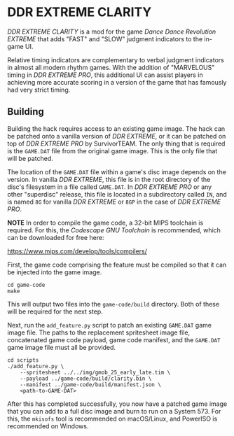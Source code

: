 DDR EXTREME CLARITY
================================================================================

*DDR EXTREME CLARITY* is a mod for the game *Dance Dance Revolution EXTREME*
that adds "FAST" and "SLOW" judgment indicators to the in-game UI.

Relative timing indicators are complementary to verbal judgment indicators in 
almost all modern rhythm games. With the addition of "MARVELOUS" timing in 
*DDR EXTREME PRO*, this additional UI can assist players in achieving more 
accurate scoring in a version of the game that has famously had very strict 
timing.

Building
--------------------------------------------------------------------------------
Building the hack requires access to an existing game image. The hack can be
patched onto a vanilla version of *DDR EXTREME*, or it can be patched on top of
*DDR EXTREME PRO* by SurvivorTEAM. The only thing that is required is the
`GAME.DAT` file from the original game image. This is the only file that will be
patched.

The location of the `GAME.DAT` file within a game's disc image depends on the
version. In vanilla *DDR EXTREME*, this file is in the root directory of the
disc's filesystem in a file called `GAME.DAT`. In *DDR EXTREME PRO* or any other
"superdisc" release, this file is located in a subdirectory called `IN`, and is
named `8G` for vanilla *DDR EXTREME* or `8GP` in the case of *DDR EXTREME PRO*.

**NOTE**
In order to compile the game code, a 32-bit MIPS toolchain is required. For
this, the *Codescape GNU Toolchain* is recommended, which can be downloaded for
free here:

https://www.mips.com/develop/tools/compilers/

First, the game code comprising the feature must be compiled so that it can be
injected into the game image.

```
cd game-code
make
```

This will output two files into the `game-code/build` directory. Both of these
will be required for the next step.

Next, run the `add_feature.py` script to patch an existing `GAME.DAT` game image
file. The paths to the replacement spritesheet image file, concatenated game
code payload, game code manifest, and the `GAME.DAT` game image file must all be
provided.

```
cd scripts
./add_feature.py \
    --spritesheet ../../img/gmob_25_early_late.tim \
    --payload ../game-code/build/clarity.bin \
    --manifest ../game-code/build/manifest.json \
    <path-to-GAME-DAT>
```

After this has completed successfully, you now have a patched game image that
you can add to a full disc image and burn to run on a System 573. For this, the
`mkisofs` tool is recommended on macOS/Linux, and PowerISO is recommended on
Windows.
